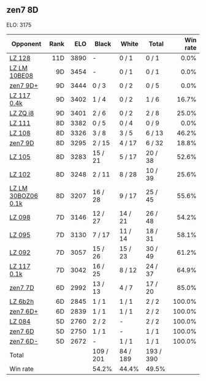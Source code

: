 ## zen7 8D ##

ELO: 3175

Opponent | Rank | ELO | Black | White | Total | Win rate
---------|-----:|----:|-------|-------|-------|-------:
[LZ 128](LZ%20128.md) | 11D | 3890 | - | 0 / 1 | 0 / 1 | 0.0%
[LZ LM 10BE08](LZ%20LM%2010BE08.md) | 9D | 3454 | - | 0 / 1 | 0 / 1 | 0.0%
[zen7 9D+](zen7%209D+.md) | 9D | 3444 | 0 / 3 | 0 / 2 | 0 / 5 | 0.0%
[LZ 117 0.4k](LZ%20117%200.4k.md) | 9D | 3402 | 1 / 4 | 0 / 2 | 1 / 6 | 16.7%
[LZ ZQ i8](LZ%20ZQ%20i8.md) | 9D | 3401 | 2 / 6 | 0 / 2 | 2 / 8 | 25.0%
[LZ 111](LZ%20111.md) | 8D | 3382 | 0 / 5 | 0 / 4 | 0 / 9 | 0.0%
[LZ 108](LZ%20108.md) | 8D | 3326 | 3 / 8 | 3 / 5 | 6 / 13 | 46.2%
[zen7 9D](zen7%209D.md) | 8D | 3295 | 2 / 15 | 4 / 17 | 6 / 32 | 18.8%
[LZ 105](LZ%20105.md) | 8D | 3283 | 15 / 21 | 5 / 17 | 20 / 38 | 52.6%
[LZ 102](LZ%20102.md) | 8D | 3248 | 2 / 11 | 8 / 28 | 10 / 39 | 25.6%
[LZ LM 30BOZ06 0.1k](LZ%20LM%2030BOZ06%200.1k.md) | 8D | 3207 | 16 / 28 | 9 / 17 | 25 / 45 | 55.6%
[LZ 098](LZ%20098.md) | 7D | 3146 | 12 / 27 | 14 / 21 | 26 / 48 | 54.2%
[LZ 095](LZ%20095.md) | 7D | 3130 | 7 / 17 | 11 / 14 | 18 / 31 | 58.1%
[LZ 092](LZ%20092.md) | 7D | 3057 | 15 / 26 | 15 / 23 | 30 / 49 | 61.2%
[LZ 117 0.1k](LZ%20117%200.1k.md) | 7D | 3042 | 16 / 25 | 8 / 12 | 24 / 37 | 64.9%
[zen7 7D](zen7%207D.md) | 6D | 2992 | 13 / 13 | 4 / 7 | 17 / 20 | 85.0%
[LZ 6b2h](LZ%206b2h.md) | 6D | 2845 | 1 / 1 | 1 / 1 | 2 / 2 | 100.0%
[zen7 6D+](zen7%206D+.md) | 6D | 2839 | 1 / 1 | 1 / 1 | 2 / 2 | 100.0%
[LZ 084](LZ%20084.md) | 5D | 2760 | 2 / 2 | - | 2 / 2 | 100.0%
[zen7 6D](zen7%206D.md) | 5D | 2750 | 1 / 1 | - | 1 / 1 | 100.0%
[zen7 6D-](zen7%206D-.md) | 5D | 2672 | - | 1 / 1 | 1 / 1 | 100.0%
Total | | | 109 / 201 | 84 / 189 | 193 / 390 | 
Win rate| | | 54.2% | 44.4% | 49.5% | 
